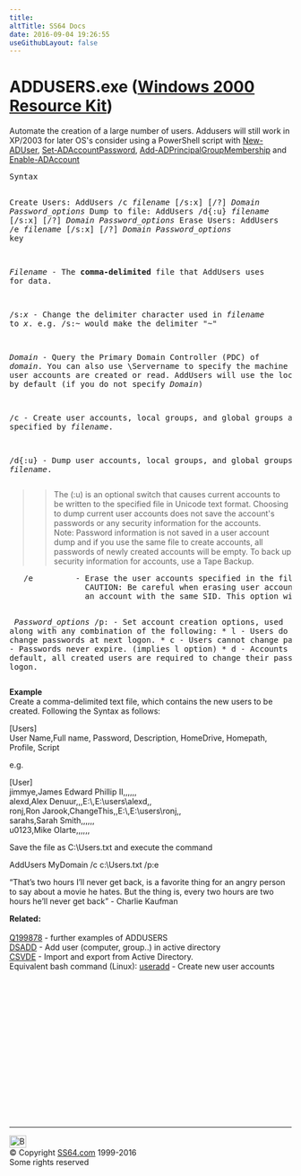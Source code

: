 ```yaml
---
title:
altTitle: SS64 Docs
date: 2016-09-04 19:26:55
useGithubLayout: false
---
```

<!-- #BeginLibraryItem "/Library/head_nt.lbi" --><!-- #EndLibraryItem --><h1>ADDUSERS.exe (<a href="../links/windows.html#kits">Windows 2000 Resource Kit</a>)</h1>
<p>Automate the creation of a large number of users. Addusers will still work in XP/2003 for later OS's consider using a PowerShell script with <a href="../ps/new-aduser.html">New-ADUser</a>, <a href="../ps/set-adaccountpassword.html">Set-ADAccountPassword</a>, <a href="../ps/add-adprincipalgroupmembership.html">Add-ADPrincipalGroupMembership</a> and <a href="../ps/enable-adaccount.html">Enable-ADAccount</a></p>
<pre>Syntax

  Create Users:
            AddUsers /c <i>filename</i> [/s:x] [/?] <i>Domain</i> <i>Password_options</i>
  Dump to file:
            AddUsers /d{:u} <i>filename</i> [/s:x] [/?] <i>Domain</i> <i>Password_options</i>
  Erase Users:
            AddUsers /e <i>filename</i> [/s:x] [/?] <i>Domain</i> <i>Password_options</i>
key

   <i>Filename</i>   - The <b>comma-delimited</b> file that AddUsers uses for data.

   /s:<i>x</i>       - Change the delimiter character used in <i>filename</i> to <i>x</i>.
                e.g. /s:~ would make the delimiter "~" 
 
   <i>Domain</i>     - Query the Primary Domain Controller (PDC) of <i>domain</i>.
                You can also use \\Servername to specify the machine where user accounts are created or read. 
                AddUsers will use the local computer by default (if you do not specify <i>Domain</i>)

   /c         - Create user accounts, local groups, and global groups as specified by <i>filename</i>.

   /d{:u}     - Dump user accounts, local groups, and global groups to <i>filename</i>.</pre>
<blockquote>
  <blockquote>
<p>The (:u) is an optional switch that causes current accounts to be written to the specified file in Unicode text format. Choosing to dump current user accounts does not save the account's passwords or any security information for the
accounts.<br>
Note: Password information is not saved in a user account dump and if you use the same file to create accounts, all passwords of newly created accounts will be empty.
To back up security information for accounts, use a Tape Backup.</p>
  </blockquote>
</blockquote>
<pre>   /e         - Erase the user accounts specified in the file name. 
                CAUTION: Be careful when erasing user accounts, as it is not possible to recreate
                an account with the same SID. This option will not erase built-in accounts. 

<i> Password_options</i>
   /p:        - Set account creation options, used along with any combination of the following:
      * l     - Users do not have to change passwords at next logon.
      * c     - Users cannot change passwords.
      * e     - Passwords never expire. (implies l option)
      * d     - Accounts disabled.
                By default, all created users are required to change their password at logon.
</pre>
<p>
<b>Example<br> 
</b>Create a comma-delimited text file, which contains the new users to be created. Following the Syntax  as follows:</p>
<p>[Users]<br>
User Name,Full name, Password, Description, HomeDrive, Homepath, Profile, Script</p>
<p>e.g.</p>
<p>[User]<br>
jimmye,James Edward Phillip II,,,,,,<br>
alexd,Alex Denuur,,,E:\,E:\users\alexd,,<br>
ronj,Ron Jarook,ChangeThis,,E:\,E:\users\ronj,,<br>
sarahs,Sarah Smith,,,,,,<br>
u0123,Mike Olarte,,,,,,</p>
<p>Save the file as C:\Users.txt and execute the command</p>
<p class="code">AddUsers MyDomain /c c:\Users.txt /p:e</p>
<p class="quote">“That’s two hours I’ll never get back, is a favorite thing for an angry person to say about a movie he hates. But the thing is, every two hours are two hours he’ll never get back” - Charlie Kaufman</p>
<p><b>Related:</b><br>
<br>
<a href="http://support.microsoft.com/?id=199878">Q199878</a> - further examples of ADDUSERS<br>
<a href="dsadd.html">DSADD</a> - Add user (computer, group..) in active directory<br>
<a href="csvde.html">CSVDE</a> -   
Import and export from Active Directory.<br>
Equivalent bash command (Linux): <a href="../bash/useradd.html">useradd</a> - Create new user accounts</p><!-- #BeginLibraryItem "/Library/foot_nt.lbi" --><p>
<!-- windows300 -->
<ins class="adsbygoogle" style="display:inline-block;width:300px;height:250px" data-ad-client="ca-pub-6140977852749469" data-ad-slot="7649547908"></ins>
<script>
(adsbygoogle = window.adsbygoogle || []).push({});
</script></p>
<hr>
<div id="bl" class="footer"><a href="addusers.html#"><img src="../images/top.png" width="30" height="22" alt="Back to the Top"></a></div>
<div id="br" class="footer, tagline">© Copyright <a href="../index.html">SS64.com</a> 1999-2016<br>
Some rights reserved</div><!-- #EndLibraryItem -->

